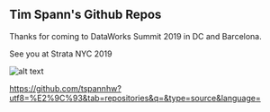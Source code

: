 ## Tim Spann's Github Repos

Thanks for coming to DataWorks Summit 2019 in DC and Barcelona.

See you at Strata NYC 2019

![alt text](https://avatars1.githubusercontent.com/u/18673814?s=460&v=4 "Tim Spann")

https://github.com/tspannhw?utf8=%E2%9C%93&tab=repositories&q=&type=source&language=

